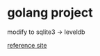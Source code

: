 # golang project

modify to sqlite3 -> leveldb

[reference site](https://www.twilio.com/en-us/blog/build-url-shortener-go)